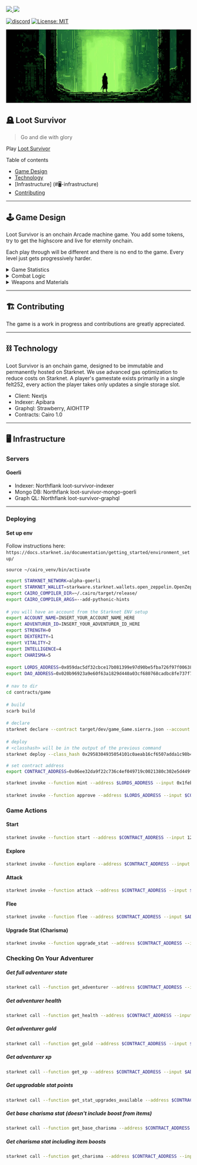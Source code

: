 <a href="https://twitter.com/lootrealms">
<img src="https://img.shields.io/twitter/follow/lootrealms?style=social"/>
</a>
<a href="https://twitter.com/BibliothecaDAO">
<img src="https://img.shields.io/twitter/follow/BibliothecaDAO?style=social"/>
</a>


[![discord](https://img.shields.io/badge/join-bibliothecadao-black?logo=discord&logoColor=white)](https://discord.gg/bibliothecadao)
[![License: MIT](https://img.shields.io/badge/License-MIT-blue.svg)](https://opensource.org/licenses/MIT)

![background](.github/bg.png)


## 🪦 Loot Survivor

> Go and die with glory

Play [Loot Survivor](https://loot-survivor.vercel.app/)

Table of contents

- [Game Design](#🕹️-game-design)
- [Technology](#⛓️-technology)
- [Infrastructure] (#🖥️-infrastructure)
- [Contributing](#🏗️-contributing)

---

## 🕹️ Game Design

Loot Survivor is an onchain Arcade machine game. You add some tokens, try to get the highscore and live for eternity onchain.

Each play through will be different and there is no end to the game. Every level just gets progressively harder.

<details>

<summary>Game Statistics</summary>
Each level up grants adventurers 1+ upgrade to help them survive their explorations. Although Luck cannot be upgraded directly, it can be increased by equipping jewelry items:

- Strength: Boosts attack damage by 10%.
- Vitality: Increases health by +20ph and max health.
- Dexterity: Improves chances of successfully fleeing.
- Wisdom: Helps evade Beast ambushes.
- Intelligence: Aids in avoiding Obstacles.
- Luck: Raises chances of critical damage (cannot be upgraded directly).
</details>

<details>

<summary>Combat Logic</summary>

There are three categories of weapons and armor materials:

**Weapons**: Blade, Bludgeon, Magic

**Armor materials**: Cloth, Hide, Metal 

**Weapon vs. Armor Efficacy Chart**

| Weapon Type | Metal | Hide | Cloth |
|-------------|-------|------|-------|
| Blade       | Weak  | Fair | Strong|
| Bludgeon    | Fair  | Strong| Weak|
| Magic       | Strong | Weak | Fair |


</details>

<details>
<summary>Weapons and Materials</summary>

## Weapons

The items are based off the OG loot contract

- Weapon
- Head
- Chest
- Hands
- Waist
- Feet
- Neck 
- Ring

**Weapon Types and Ranks**

| Weapon Type | Item Name     | Rank |
|-------------|---------------|------|
| Blade       | Katana        | 1    |
| Blade       | Falchion      | 2    |
| Blade       | Scimitar      | 3    |
| Blade       | Long Sword    | 4    |
| Blade       | Short Sword   | 5    |
| Bludgeon    | Warhammer     | 1    |
| Bludgeon    | Quarterstaff  | 2    |
| Bludgeon    | Maul          | 3    |
| Bludgeon    | Mace          | 4    |
| Bludgeon    | Club          | 5    |
| Magic       | Ghost Wand    | 1    |
| Magic       | Grave Wand    | 2    |
| Magic       | Bone Wand     | 3    |
| Magic       | Wand          | 4    |
| Magic       | Grimoire      | 1    |
| Magic       | Chronicle     | 2    |
| Magic       | Tome          | 3    |
| Magic       | Book          | 4    |

## Encounters

- Beasts 
- Obstacles 

</details>

---

## 🏗️ Contributing

The game is a work in progress and contributions are greatly appreciated.

---

## ⛓️ Technology


Loot Survivor is an onchain game, designed to be immutable and permanently hosted on Starknet. We use advanced gas optimization to reduce costs on Starknet. A player's gamestate exists primarily in a single felt252, every action the player takes only updates a single storage slot.


- Client: Nextjs
- Indexer: Apibara
- Graphql: Strawberry, AIOHTTP
- Contracts: Cairo 1.0

---

## 🖥️ Infrastructure

### Servers

#### Goerli

- Indexer: Northflank loot-survivor-indexer
- Mongo DB: Northflank loot-survivor-mongo-goerli
- Graph QL: Northflank loot-survivor-graphql

---

### Deploying

#### Set up env

Follow instructions here: `https://docs.starknet.io/documentation/getting_started/environment_setup/`


```
source ~/cairo_venv/bin/activate
```

```bash
export STARKNET_NETWORK=alpha-goerli
export STARKNET_WALLET=starkware.starknet.wallets.open_zeppelin.OpenZeppelinAccount
export CAIRO_COMPILER_DIR=~/.cairo/target/release/
export CAIRO_COMPILER_ARGS=--add-pythonic-hints

# you will have an account from the Starknet ENV setup
export ACCOUNT_NAME=INSERT_YOUR_ACCOUNT_NAME_HERE
export ADVENTURER_ID=INSERT_YOUR_ADVENTURER_ID_HERE
export STRENGTH=0
export DEXTERITY=1
export VITALITY=2
export INTELLIGENCE=4
export CHARISMA=5

export LORDS_ADDRESS=0x059dac5df32cbce17b081399e97d90be5fba726f97f00638f838613d088e5a47
export DAO_ADDRESS=0x020b96923a9e60f63a1829d440a03cf680768cadbc8fe737f71380258817d85b

# nav to dir
cd contracts/game

# build
scarb build

# declare
starknet declare --contract target/dev/game_Game.sierra.json --account $ACCOUNT_NAME

# deploy
# <classhash> will be in the output of the previous command
starknet deploy --class_hash 0x2958304935054101c0aeab16cf6507adda1c98b4d977af40d59c2ae75f05767 --max_fee 100000000000000000 --input $LORDS_ADDRESS $DAO_ADDRESS --account $ACCOUNT_NAME
```

```bash
# set contract address
export CONTRACT_ADDRESS=0x06ee32da9f22c736c4ef049719c0021380c302e5d449fbc8acf97489e16a9d05
```

```bash
starknet invoke --function mint --address $LORDS_ADDRESS --input 0x1feb9c05d31b70a1506decf52a809d57493bfcd5cc85d6a3e9fd54a12d64389 1000000000000000000000 0 --max_fee 10000000000000000 --account $ACCOUNT_NAME

starknet invoke --function approve --address $LORDS_ADDRESS --input $CONTRACT_ADDRESS 1000000000000000000000 0 --max_fee 10000000000000000 --account $ACCOUNT_NAME
```

### Game Actions

#### Start
```bash
starknet invoke --function start --address $CONTRACT_ADDRESS --input 12 123 0 0 0 0 --max_fee 10000000000000000 --account $ACCOUNT_NAME
```

#### Explore
```bash
starknet invoke --function explore --address $CONTRACT_ADDRESS --input $ADVENTURER_ID 0 --max_fee 10000000000000000 --account $ACCOUNT_NAME
```

#### Attack
```bash
starknet invoke --function attack --address $CONTRACT_ADDRESS --input $ADVENTURER_ID 0 --max_fee 10000000000000000 --account $ACCOUNT_NAME
```

#### Flee
```bash
starknet invoke --function flee --address $CONTRACT_ADDRESS --input $ADVENTURER_ID 0 --max_fee 10000000000000000 --account $ACCOUNT_NAME
```

#### Upgrade Stat (Charisma)
```bash
starknet invoke --function upgrade_stat --address $CONTRACT_ADDRESS --input $ADVENTURER_ID 0 $CHARISMA --max_fee 10000000000000000 --account $ACCOUNT_NAME
```


### Checking On Your Adventurer

##### Get full adventurer state
```bash
starknet call --function get_adventurer --address $CONTRACT_ADDRESS --input $ADVENTURER_ID 0 --account $ACCOUNT_NAME
```

##### Get adventurer health
```bash
starknet call --function get_health --address $CONTRACT_ADDRESS --input $ADVENTURER_ID 0 --account $ACCOUNT_NAME
```

##### Get adventurer gold
```bash
starknet call --function get_gold --address $CONTRACT_ADDRESS --input $ADVENTURER_ID 0 --account $ACCOUNT_NAME
```

##### Get adventurer xp
```bash
starknet call --function get_xp --address $CONTRACT_ADDRESS --input $ADVENTURER_ID 0 --account $ACCOUNT_NAME
```

##### Get upgradable stat points
```bash
starknet call --function get_stat_upgrades_available --address $CONTRACT_ADDRESS --input $ADVENTURER_ID 0 --account $ACCOUNT_NAME
```

##### Get base charisma stat (doesn't include boost from items)
```bash
starknet call --function get_base_charisma --address $CONTRACT_ADDRESS --input $ADVENTURER_ID 0 --account $ACCOUNT_NAME
```

##### Get charisma stat including item boosts
```bash
starknet call --function get_charisma --address $CONTRACT_ADDRESS --input $ADVENTURER_ID 0 --account $ACCOUNT_NAME
```

